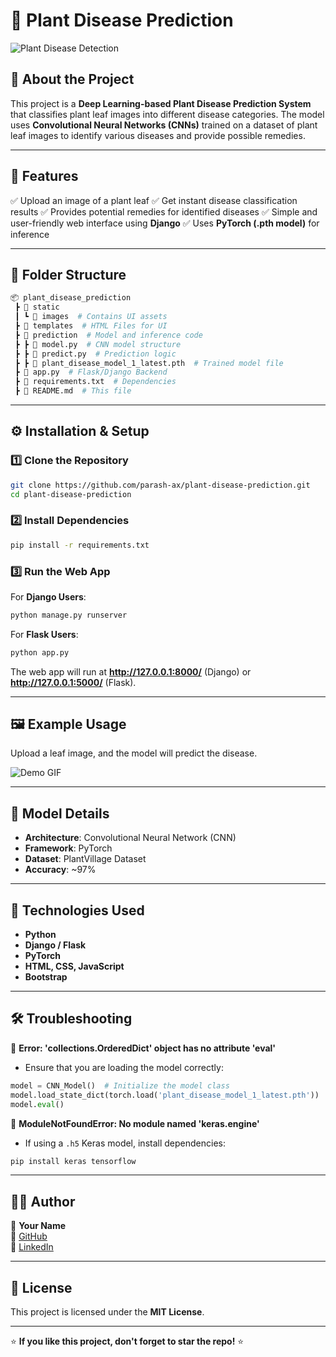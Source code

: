 # 🌱 Plant Disease Prediction

![Plant Disease Detection](https://www.letsnurture.com/wp-content/uploads/2021/02/Plant-disease-classifier-with-ai-blog-banner.jpg)

## 📌 About the Project
This project is a **Deep Learning-based Plant Disease Prediction System** that classifies plant leaf images into different disease categories. The model uses **Convolutional Neural Networks (CNNs)** trained on a dataset of plant leaf images to identify various diseases and provide possible remedies.

---

## 🚀 Features
✅ Upload an image of a plant leaf
✅ Get instant disease classification results
✅ Provides potential remedies for identified diseases
✅ Simple and user-friendly web interface using **Django**
✅ Uses **PyTorch (.pth model)** for inference

---

## 📂 Folder Structure
```bash
📦 plant_disease_prediction
 ┣ 📂 static
 ┃ ┗ 📂 images  # Contains UI assets
 ┣ 📂 templates  # HTML Files for UI
 ┣ 📂 prediction  # Model and inference code
 ┣ ┣ 📜 model.py  # CNN model structure
 ┣ ┣ 📜 predict.py  # Prediction logic
 ┣ ┣ 📜 plant_disease_model_1_latest.pth  # Trained model file
 ┣ 📜 app.py  # Flask/Django Backend
 ┣ 📜 requirements.txt  # Dependencies
 ┣ 📜 README.md  # This file
```

---

## ⚙️ Installation & Setup
### 1️⃣ Clone the Repository
```bash
git clone https://github.com/parash-ax/plant-disease-prediction.git
cd plant-disease-prediction
```

### 2️⃣ Install Dependencies
```bash
pip install -r requirements.txt
```

### 3️⃣ Run the Web App
For **Django Users**:
```bash
python manage.py runserver
```

For **Flask Users**:
```bash
python app.py
```

The web app will run at **http://127.0.0.1:8000/** (Django) or **http://127.0.0.1:5000/** (Flask).

---

## 🖼 Example Usage
Upload a leaf image, and the model will predict the disease.

![Demo GIF](https://https://miro.medium.com/v2/resize:fit:1400/1*J4Rozh6VvidWxmof8FItaA.gif)

---

## 📌 Model Details
- **Architecture**: Convolutional Neural Network (CNN)
- **Framework**: PyTorch
- **Dataset**: PlantVillage Dataset
- **Accuracy**: ~97%

---

## 🤖 Technologies Used
- **Python**
- **Django / Flask**
- **PyTorch**
- **HTML, CSS, JavaScript**
- **Bootstrap**

---

## 🛠️ Troubleshooting
🔹 **Error: 'collections.OrderedDict' object has no attribute 'eval'**
   - Ensure that you are loading the model correctly:
   ```python
   model = CNN_Model()  # Initialize the model class
   model.load_state_dict(torch.load('plant_disease_model_1_latest.pth'))
   model.eval()
   ```

🔹 **ModuleNotFoundError: No module named 'keras.engine'**
   - If using a `.h5` Keras model, install dependencies:
   ```bash
   pip install keras tensorflow
   ```

---

## 👨‍💻 Author
🔹 **Your Name**  
🔹 [GitHub](https://github.com/parash-ax)  
🔹 [LinkedIn](https://linkedin.com/in/parash1310-a-)

---

## 📜 License
This project is licensed under the **MIT License**.

---

⭐ **If you like this project, don't forget to star the repo!** ⭐
